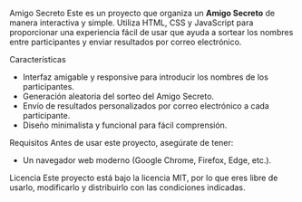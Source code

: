 Amigo Secreto
Este es un proyecto que organiza un **Amigo Secreto** de manera interactiva y simple. Utiliza HTML, CSS y JavaScript para proporcionar una experiencia fácil de usar que ayuda a sortear los nombres entre participantes y enviar resultados por correo electrónico.

Características
- Interfaz amigable y responsive para introducir los nombres de los participantes.
- Generación aleatoria del sorteo del Amigo Secreto.
- Envío de resultados personalizados por correo electrónico a cada participante.
- Diseño minimalista y funcional para fácil comprensión.

Requisitos
Antes de usar este proyecto, asegúrate de tener:
- Un navegador web moderno (Google Chrome, Firefox, Edge, etc.).

Licencia
Este proyecto está bajo la licencia MIT, por lo que eres libre de usarlo, modificarlo y distribuirlo con las condiciones indicadas.











